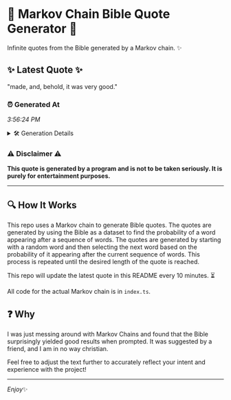 # 📖 Markov Chain Bible Quote Generator 📖

Infinite quotes from the Bible generated by a Markov chain. ✨

## ✨ Latest Quote ✨
"made, and, behold, it was very good."

### ⏰ Generated At
*3:56:24 PM*

<details>
    <summary>🛠️ Generation Details</summary>
    <p>
        <strong>🌱 Seed:</strong> made,<br>
        <strong>🔄 Iterations:</strong> 6<br>
        <strong>📜 Context History:</strong><br>[ made, ]: and,<br>[ made,, and, ]: behold,<br>[ made,, and,, behold, ]: it<br>[ made,, and,, behold,, it ]: was<br>[ made,, and,, behold,, it, was ]: very<br>[ made,, and,, behold,, it, was, very ]: good.<br>
    </p>
</details>

### ⚠️ Disclaimer ⚠️
**This quote is generated by a program and is not to be taken seriously. It is purely for entertainment purposes.**

---

## 🔍 How It Works

This repo uses a Markov chain to generate Bible quotes. The quotes are generated by using the Bible as a dataset to find the probability of a word appearing after a sequence of words. The quotes are generated by starting with a random word and then selecting the next word based on the probability of it appearing after the current sequence of words. This process is repeated until the desired length of the quote is reached.

This repo will update the latest quote in this README every 10 minutes. ⏳

All code for the actual Markov chain is in `index.ts`.

## ❓ Why

I was just messing around with Markov Chains and found that the Bible surprisingly yielded good results when prompted. 
It was suggested by a friend, and I am in no way christian.

Feel free to adjust the text further to accurately reflect your intent and experience with the project!

---

*Enjoy*✨
